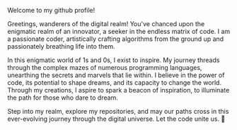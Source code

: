 Welcome to my github profile! 


Greetings, wanderers of the digital realm! You've chanced upon the enigmatic realm of an innovator, a seeker in the endless matrix of code. I am a passionate coder, artistically crafting algorithms from the ground up and passionately breathing life into them.

In this enigmatic world of 1s and 0s, I exist to inspire. My journey threads through the complex mazes of numerous programming languages, unearthing the secrets and marvels that lie within. I believe in the power of code, its potential to shape dreams, and its capacity to change the world. Through my creations, I aspire to spark a beacon of inspiration, to illuminate the path for those who dare to dream.

Step into my realm, explore my repositories, and may our paths cross in this ever-evolving journey through the digital universe. Let the code unite us. 🚀

